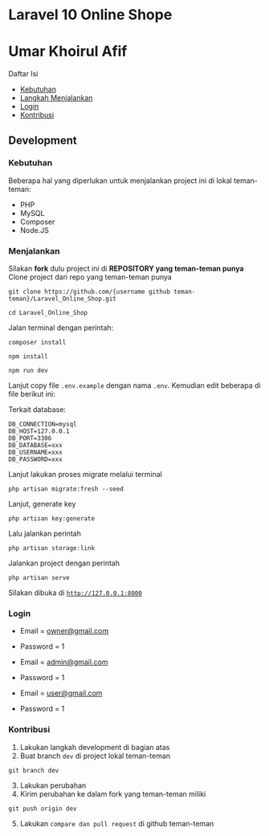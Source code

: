 # Laravel 10 Online Shope
# Umar Khoirul Afif

Daftar Isi 
- [Kebutuhan](#kebutuhan)   
- [Langkah Menjalankan](#menjalankan)
- [Login](#login)
- [Kontribusi](#kontribusi)

## Development

### Kebutuhan

Beberapa hal yang diperlukan untuk menjalankan project ini di lokal teman-teman:

-   PHP
-   MySQL
-   Composer
-   Node.JS


### Menjalankan

Silakan **fork** dulu project ini di **REPOSITORY yang teman-teman punya** 
Clone project dari repo yang teman-teman punya

```
git clone https://github.com/{username github teman-teman}/Laravel_Online_Shop.git

cd Laravel_Online_Shop
```

Jalan terminal dengan perintah:

```
composer install
```

```
npm install
```

```
npm run dev
```

Lanjut copy file <code>.env.example</code> dengan nama <code>.env</code>. Kemudian edit beberapa di file berikut ini:

Terkait database:

```
DB_CONNECTION=mysql
DB_HOST=127.0.0.1
DB_PORT=3306
DB_DATABASE=xxx
DB_USERNAME=xxx
DB_PASSWORD=xxx
```

Lanjut lakukan proses migrate melalui terminal

```
php artisan migrate:fresh --seed
```

Lanjut, generate key

```
php artisan key:generate
```

Lalu jalankan perintah

```
php artisan storage:link
```

Jalankan project dengan perintah

```
php artisan serve
```

Silakan dibuka di <code>http://127.0.0.1:8000</code>


### Login
- Email = owner@gmail.com
- Password = 1

- Email = admin@gmail.com
- Password = 1

- Email = user@gmail.com
- Password = 1


### Kontribusi

1. Lakukan langkah development di bagian atas
2. Buat branch <code>dev</code> di project lokal teman-teman

```
git branch dev
```

3. Lakukan perubahan
4. Kirim perubahan ke dalam fork yang teman-teman miliki

```
git push origin dev
```

5. Lakukan <code>compare dan pull request</code> di github teman-teman
